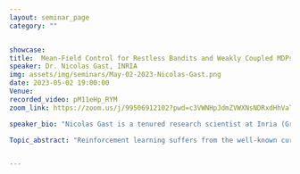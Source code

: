 ```yaml
---
layout: seminar_page
category: ""


showcase:
title:  Mean-Field Control for Restless Bandits and Weakly Coupled MDPs
speaker: Dr. Nicolas Gast, INRIA
img: assets/img/seminars/May-02-2023-Nicolas-Gast.png
date: 2023-05-02 19:00:00 
Venue:
recorded_video: pM11eHp_RYM
zoom_link: https://zoom.us/j/99506912102?pwd=c3VWNHpJdmZVWXNsNDRxdHhVaTBuZz09

speaker_bio: "Nicolas Gast is a tenured research scientist at Inria (Grenoble, France) since 2014, and currently visiting MIT for the semester.  He graduated from Ecole Normale Superieure (Paris, France) in 2007 and received a Ph.D. from the University of Grenoble in 2010. He was a research fellow at EPFL from 2010 to 2014. His research focuses on the development and the use of stochastic models and optimization methods for the design of control algorithms in large-scale systems."

Topic_abstract: "Reinforcement learning suffers from the well-known curse of dimensionality: the size of the state-space explodes as the number of dimensions grows. A typical example of where this occurs is the case of resource allocation problems. In such a problem, an operator is faced with a population of entities whose state evolves over time. The evolution of the entities are coupled only through the actions of the controller: this is a « weakly coupled MDPs ».  These problems are in general computationally hard for a finite population of entities but are interestingly easier when the population is infinite. In particular, there exists different LP-based relaxations (including the famous Whittle index) that generally provide near-optimal solutions. The goal of this talk is to introduce these policies, and to present recent results on when they become asymptotically optimal as the number of resources goes to infinity."


---
```


